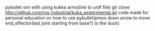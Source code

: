 pybullet sim with using kukka arms(link to urdf file)
git clone http://github.com/ros-industrial/kuka_experimental.git
code made for personal education on how to use pybullet(press down arrow to move end_effector(last joint starting from base?) to the duck)

